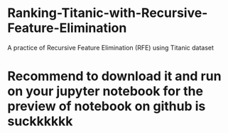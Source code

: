 # Ranking-Titanic-with-Recursive-Feature-Elimination
A practice of Recursive Feature Elimination (RFE) using Titanic dataset

# Recommend to download it and run on your jupyter notebook for the preview of notebook on github is suckkkkkk
